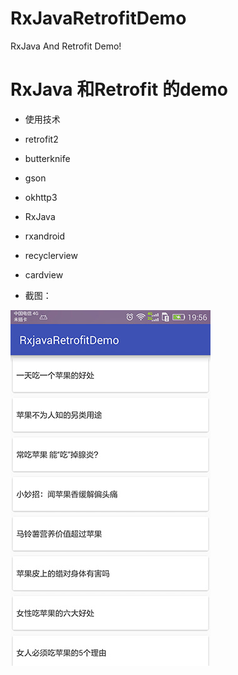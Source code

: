 # RxJavaRetrofitDemo
RxJava And Retrofit Demo!

# RxJava 和Retrofit 的demo

* 使用技术

- retrofit2

- butterknife

- gson

- okhttp3

- RxJava

- rxandroid

- recyclerview

- cardview

* 截图：

![Alt text](/Screenshot.jpeg)




